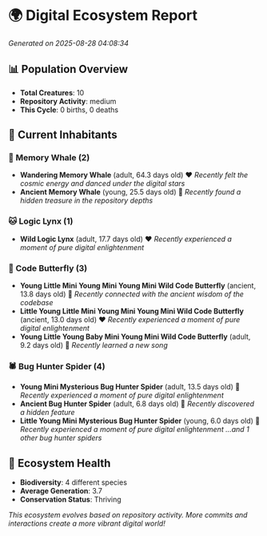 # 🌍 Digital Ecosystem Report
*Generated on 2025-08-28 04:08:34*

## 📊 Population Overview
- **Total Creatures**: 10
- **Repository Activity**: medium
- **This Cycle**: 0 births, 0 deaths

## 👥 Current Inhabitants

### 🐋 Memory Whale (2)
- **Wandering Memory Whale** (adult, 64.3 days old) ❤️
  *Recently felt the cosmic energy and danced under the digital stars*
- **Ancient Memory Whale** (young, 25.5 days old) 💚
  *Recently found a hidden treasure in the repository depths*

### 🐱 Logic Lynx (1)
- **Wild Logic Lynx** (adult, 17.7 days old) ❤️
  *Recently experienced a moment of pure digital enlightenment*

### 🦋 Code Butterfly (3)
- **Young Little Mini Young Mini Young Mini Wild Code Butterfly** (ancient, 13.8 days old) 💛
  *Recently connected with the ancient wisdom of the codebase*
- **Little Young Little Mini Young Mini Young Mini Wild Code Butterfly** (ancient, 13.0 days old) ❤️
  *Recently experienced a moment of pure digital enlightenment*
- **Young Little Young Baby Mini Young Mini Wild Code Butterfly** (adult, 9.2 days old) 💛
  *Recently learned a new song*

### 🕷️ Bug Hunter Spider (4)
- **Young Mini Mysterious Bug Hunter Spider** (adult, 13.5 days old) 💛
  *Recently experienced a moment of pure digital enlightenment*
- **Ancient Bug Hunter Spider** (adult, 6.8 days old) 💚
  *Recently discovered a hidden feature*
- **Little Young Mini Mysterious Bug Hunter Spider** (young, 6.0 days old) 💚
  *Recently experienced a moment of pure digital enlightenment*
  *...and 1 other bug hunter spiders*

## 🔬 Ecosystem Health
- **Biodiversity**: 4 different species
- **Average Generation**: 3.7
- **Conservation Status**: Thriving

*This ecosystem evolves based on repository activity. More commits and interactions create a more vibrant digital world!*